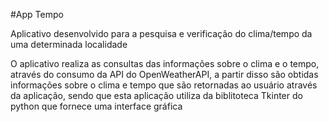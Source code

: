 #App Tempo

Aplicativo desenvolvido para a pesquisa e verificação do clima/tempo da uma determinada localidade

O aplicativo realiza as consultas das informações sobre o clima e o tempo, através do consumo da API do OpenWeatherAPI,
a partir disso são obtidas informações sobre o clima e tempo que são retornadas ao usuário através da aplicação, sendo que esta aplicação
utiliza da biblitoteca Tkinter do python que fornece uma interface gráfica

